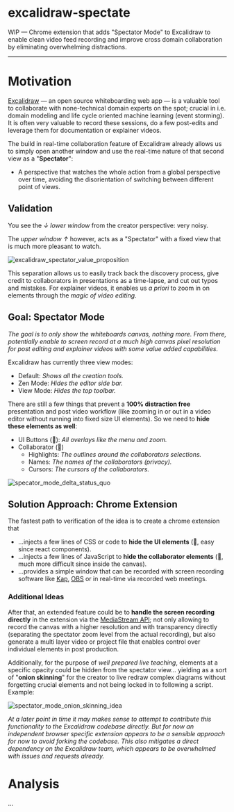 # excalidraw-spectate

WIP — Chrome extension that adds "Spectator Mode" to Excalidraw to enable clean video feed recording and improve cross domain collaboration by eliminating overwhelming distractions.

---

# Motivation

[Excalidraw](https://github.com/excalidraw/excalidraw) — an open source whiteboarding web app — is a valuable tool to collaborate with none-technical domain experts on the spot; crucial in i.e. domain modeling and life cycle oriented machine learning (event storming). It is often very valuable to record these sessions, do a few post-edits and leverage them for documentation or explainer videos.

The build in real-time collaboration feature of Excalidraw already allows us to simply open another window and use the real-time nature of that second view as a "**Spectator**":

- A perspective that watches the whole action from a global perspective over time, avoiding the disorientation of switching between different point of views.

## Validation

You see the _↓ lower window_ from the creator perspective: very noisy.

The _upper window ↑_ however, acts as a "Spectator" with a fixed view that is much more pleasant to watch.

![excalidraw_spectator_value_proposition](https://github.com/D1no/excalidraw-spectate/assets/2397125/47d83af1-d4fb-482b-aa5d-519d9a9c27d7)

This separation allows us to easily track back the discovery process, give credit to collaborators in presentations as a time-lapse, and cut out typos and mistakes. For explainer videos, it enables us _a priori_ to zoom in on elements through the _magic of video editing_.

## Goal: Spectator Mode

_The goal is to only show the whiteboards canvas, nothing more. From there, potentially enable to screen record at a much high canvas pixel resolution for post editing and explainer videos with some value added capabilities._

Excalidraw has currently three view modes:

- Default: _Shows all the creation tools._
- Zen Mode: _Hides the editor side bar._
- View Mode: _Hides the top toolbar._

There are still a few things that prevent a **100% distraction free** presentation and post video workflow (like zooming in or out in a video editor without running into fixed size UI elements). So we need to **hide these elements as well**:

- UI Buttons (🔵): _All overlays like the menu and zoom._
- Collaborator (🔴)
  - Highlights: _The outlines around the collaborators selections._
  - Names: _The names of the collaborators (privacy)._
  - Cursors: _The cursors of the collaborators._

![specator_mode_delta_status_quo](https://github.com/D1no/excalidraw-spectate/assets/2397125/10539ead-dd5a-4af4-a8e0-3ac5683eac4b)

## Solution Approach: Chrome Extension

The fastest path to verification of the idea is to create a chrome extension that

- ...injects a few lines of CSS or code to **hide the UI elements** (🔵, easy since react components).
- ...injects a few lines of JavaScript to **hide the collaborator elements** (🔴, much more difficult since inside the canvas).
- ...provides a simple window that can be recorded with screen recording software like [Kap](https://github.com/wulkano/Kap), [OBS](https://github.com/obsproject/obs-studio) or in real-time via recorded web meetings.

### Additional Ideas

After that, an extended feature could be to **handle the screen recording directly** in the extension via the [MediaStream API](https://developer.chrome.com/docs/extensions/reference/tabCapture/); not only allowing to record the canvas with a higher resolution and with transparency directly (separating the spectator zoom level from the actual recording), but also generate a multi layer video or project file that enables control over individual elements in post production.

Additionally, for the purpose of _well prepared live teaching_, elements at a specific opacity could be hidden from the spectator view... yielding as a sort of "**onion skinning**" for the creator to live redraw complex diagrams without forgetting crucial elements and not being locked in to following a script. Example:

![spectator_mode_onion_skinning_idea](https://github.com/D1no/excalidraw-spectate/assets/2397125/dfa12aac-2e32-44c4-ba86-02a3d17f2893)

_At a later point in time it may makes sense to attempt to contribute this functionality to the Excalidraw codebase directly. But for now an independent browser specific extension appears to be a sensible approach for now to avoid forking the codebase. This also mitigates a direct dependency on the Excalidraw team, which appears to be overwhelmed with issues and requests already._

# Analysis

...
